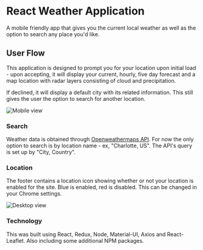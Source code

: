 
# React Weather Application
A mobile friendly app that gives you the current local weather as well as the option to search any place you'd like.



## User Flow

This application is designed to prompt you for your location upon initial load - upon accepting, it will display your current, hourly, five day forecast and a map location with radar layers consisting of cloud and precipitation.



If declined, it will display a default city with its related information. This still gives the user the option to search for another location. 


![Mobile view](/downloads/mobileview-weather.png)



### Search


Weather data is obtained through [Openweathermaps API](https://openweathermap.org/ "Openweathermaps API"). For now the only option to search is by location name - ex, "Charlotte, US". The API's query is set up by "City, Country". 

### Location


The footer contains a location icon showing whether or not your location is enabled for the site. Blue is enabled, red is disabled. This can be changed in your Chrome settings.

![Desktop view](/downloads/desktopview-weather.png)




### Technology

This was built using React, Redux, Node, Material-UI, Axios and React-Leaflet. Also including some additional NPM packages.
